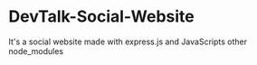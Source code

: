 # DevTalk-Social-Website

It's a social website made with express.js and JavaScripts other node_modules
